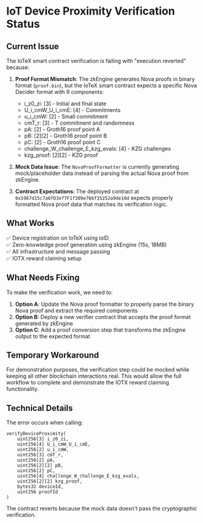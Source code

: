 # IoT Device Proximity Verification Status

## Current Issue

The IoTeX smart contract verification is failing with "execution reverted" because:

1. **Proof Format Mismatch**: The zkEngine generates Nova proofs in binary format (`proof.bin`), but the IoTeX smart contract expects a specific Nova Decider format with 9 components:
   - i_z0_zi: [3] - Initial and final state
   - U_i_cmW_U_i_cmE: [4] - Commitments
   - u_i_cmW: [2] - Small commitment
   - cmT_r: [3] - T commitment and randomness
   - pA: [2] - Groth16 proof point A
   - pB: [2][2] - Groth16 proof point B
   - pC: [2] - Groth16 proof point C
   - challenge_W_challenge_E_kzg_evals: [4] - KZG challenges
   - kzg_proof: [2][2] - KZG proof

2. **Mock Data Issue**: The `NovaProofFormatter` is currently generating mock/placeholder data instead of parsing the actual Nova proof from zkEngine.

3. **Contract Expectations**: The deployed contract at `0x5967d15c7a6fD3ef7F1f309e766f35252a9de10d` expects properly formatted Nova proof data that matches its verification logic.

## What Works

✅ Device registration on IoTeX using ioID  
✅ Zero-knowledge proof generation using zkEngine (15s, 18MB)  
✅ All infrastructure and message passing  
✅ IOTX reward claiming setup  

## What Needs Fixing

To make the verification work, we need to:

1. **Option A**: Update the Nova proof formatter to properly parse the binary Nova proof and extract the required components
2. **Option B**: Deploy a new verifier contract that accepts the proof format generated by zkEngine
3. **Option C**: Add a proof conversion step that transforms the zkEngine output to the expected format

## Temporary Workaround

For demonstration purposes, the verification step could be mocked while keeping all other blockchain interactions real. This would allow the full workflow to complete and demonstrate the IOTX reward claiming functionality.

## Technical Details

The error occurs when calling:
```solidity
verifyDeviceProximity(
    uint256[3] i_z0_zi,
    uint256[4] U_i_cmW_U_i_cmE,
    uint256[2] u_i_cmW,
    uint256[3] cmT_r,
    uint256[2] pA,
    uint256[2][2] pB,
    uint256[2] pC,
    uint256[4] challenge_W_challenge_E_kzg_evals,
    uint256[2][2] kzg_proof,
    bytes32 deviceId,
    uint256 proofId
)
```

The contract reverts because the mock data doesn't pass the cryptographic verification.